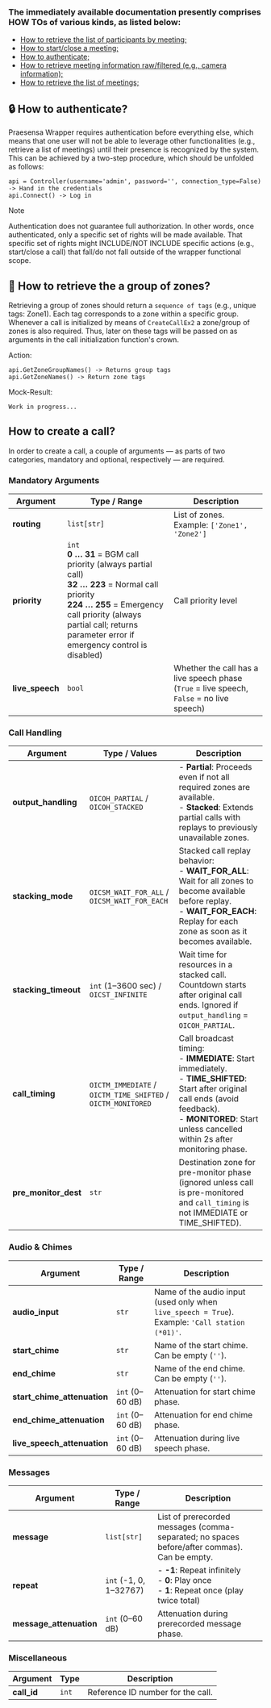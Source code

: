 ### The immediately available documentation presently comprises HOW TOs of various kinds, as listed below:

- [How to retrieve the list of participants by meeting;](#👥-how-to-retrieve-the-list-of-participants-by-meeting)
- [How to start/close a meeting;](#▶️-how-to-startclose-a-meeting)
- [How to authenticate;](#🔒-how-to-authenticate)
- [How to retrieve meeting information raw/filtered (e.g., camera information);](#👥-how-to-retrieve-the-list-of-participants-by-meeting)
- [How to retrieve the list of meetings;](#📅-how-to-retrieve-the-list-of-meetings)

## 🔒 How to authenticate? 
Praesensa Wrapper requires authentication before everything else, which means that one user will not be able to leverage other functionalities (e.g., retrieve a list of meetings) until their presence is recognized by the system. This can be achieved by a two-step procedure, which should be unfolded as follows:


```
api = Controller(username='admin', password='', connection_type=False) -> Hand in the credentials
api.Connect() -> Log in
```

>[!NOTE]
> Authentication does not guarantee full authorization. 
> In other words, once authenticated, only a specific set of rights will be made available. 
> That specific set of rights might INCLUDE/NOT INCLUDE specific actions (e.g., start/close a call) that fall/do not fall outside of the wrapper functional scope.

## 📅 How to retrieve the a group of zones?
Retrieving a group of zones should return a `sequence of tags` (e.g., unique tags: Zone1). Each tag corresponds to a zone within a specific group. Whenever a call is initialized by means of `CreateCallEx2` a zone/group of zones is also required. Thus, later on these tags will be passed on as arguments in the call initialization function's crown.

Action:
```
api.GetZoneGroupNames() -> Returns group tags
api.GetZoneNames() -> Return zone tags
```

Mock-Result:
```
Work in progress...
```

## How to create a call?
In order to create a call, a couple of arguments — as parts of two categories, mandatory and optional, respectively — are required.

### Mandatory Arguments
| Argument         | Type / Range                                                                                                                                                                                                                          | Description                                                                               |
| ---------------- | ------------------------------------------------------------------------------------------------------------------------------------------------------------------------------------------------------------------------------------- | ----------------------------------------------------------------------------------------- |
| **routing**      | `list[str]`                                                                                                                                                                                                                           | List of zones. Example: `['Zone1', 'Zone2']`                                              |
| **priority**     | `int` <br> **0 … 31** = BGM call priority (always partial call) <br> **32 … 223** = Normal call priority <br> **224 … 255** = Emergency call priority (always partial call; returns parameter error if emergency control is disabled) | Call priority level                                                                       |
| **live\_speech** | `bool`                                                                                                                                                                                                                                | Whether the call has a live speech phase (`True` = live speech, `False` = no live speech) |

### Call Handling
| Argument               | Type / Values                                                | Description                                                                                                                                                                                                               |
| ---------------------- | ------------------------------------------------------------ | ------------------------------------------------------------------------------------------------------------------------------------------------------------------------------------------------------------------------- |
| **output\_handling**   | `OICOH_PARTIAL` / `OICOH_STACKED`                            | - **Partial**: Proceeds even if not all required zones are available. <br> - **Stacked**: Extends partial calls with replays to previously unavailable zones.                                                             |
| **stacking\_mode**     | `OICSM_WAIT_FOR_ALL` / `OICSM_WAIT_FOR_EACH`                 | Stacked call replay behavior: <br> - **WAIT\_FOR\_ALL**: Wait for all zones to become available before replay. <br> - **WAIT\_FOR\_EACH**: Replay for each zone as soon as it becomes available.                          |
| **stacking\_timeout**  | `int` (1–3600 sec) / `OICST_INFINITE`                        | Wait time for resources in a stacked call. Countdown starts after original call ends. Ignored if `output_handling` = `OICOH_PARTIAL`.                                                                                     |
| **call\_timing**       | `OICTM_IMMEDIATE` / `OICTM_TIME_SHIFTED` / `OICTM_MONITORED` | Call broadcast timing: <br> - **IMMEDIATE**: Start immediately. <br> - **TIME\_SHIFTED**: Start after original call ends (avoid feedback). <br> - **MONITORED**: Start unless cancelled within 2s after monitoring phase. |
| **pre\_monitor\_dest** | `str`                                                        | Destination zone for pre-monitor phase (ignored unless call is pre-monitored and `call_timing` is not IMMEDIATE or TIME\_SHIFTED).                                                                                        |
### Audio & Chimes
| Argument                      | Type / Range    | Description                                                                                     |
| ----------------------------- | --------------- | ----------------------------------------------------------------------------------------------- |
| **audio\_input**              | `str`           | Name of the audio input (used only when `live_speech = True`). Example: `'Call station (*01)'`. |
| **start\_chime**              | `str`           | Name of the start chime. Can be empty (`''`).                                                   |
| **end\_chime**                | `str`           | Name of the end chime. Can be empty (`''`).                                                     |
| **start\_chime\_attenuation** | `int` (0–60 dB) | Attenuation for start chime phase.                                                              |
| **end\_chime\_attenuation**   | `int` (0–60 dB) | Attenuation for end chime phase.                                                                |
| **live\_speech\_attenuation** | `int` (0–60 dB) | Attenuation during live speech phase.                                                           |

### Messages
| Argument                 | Type / Range           | Description                                                                                      |
| ------------------------ | ---------------------- | ------------------------------------------------------------------------------------------------ |
| **message**              | `list[str]`            | List of prerecorded messages (comma-separated; no spaces before/after commas). Can be empty.     |
| **repeat**               | `int` (-1, 0, 1–32767) | - **-1**: Repeat infinitely <br> - **0**: Play once <br> - **1**: Repeat once (play twice total) |
| **message\_attenuation** | `int` (0–60 dB)        | Attenuation during prerecorded message phase.                                                    |
### Miscellaneous
| Argument     | Type  | Description                       |
| ------------ | ----- | --------------------------------- |
| **call\_id** | `int` | Reference ID number for the call. |


